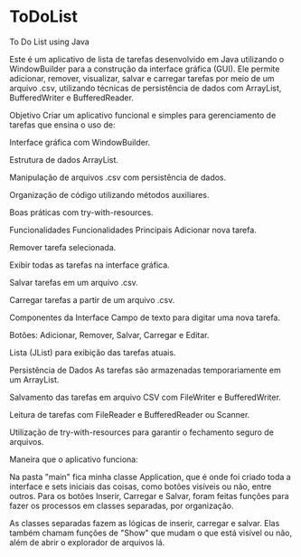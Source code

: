# ToDoList
To Do List using Java

Este é um aplicativo de lista de tarefas desenvolvido em Java utilizando o WindowBuilder para a construção da interface gráfica (GUI). Ele permite adicionar, remover, visualizar, salvar e carregar tarefas por meio de um arquivo .csv, utilizando técnicas de persistência de dados com ArrayList, BufferedWriter e BufferedReader.

Objetivo
Criar um aplicativo funcional e simples para gerenciamento de tarefas que ensina o uso de:

Interface gráfica com WindowBuilder.

Estrutura de dados ArrayList<String>.

Manipulação de arquivos .csv com persistência de dados.

Organização de código utilizando métodos auxiliares.

Boas práticas com try-with-resources.

Funcionalidades
Funcionalidades Principais
Adicionar nova tarefa.

Remover tarefa selecionada.

Exibir todas as tarefas na interface gráfica.

Salvar tarefas em um arquivo .csv.

Carregar tarefas a partir de um arquivo .csv.

Componentes da Interface
Campo de texto para digitar uma nova tarefa.

Botões: Adicionar, Remover, Salvar, Carregar e Editar.

Lista (JList) para exibição das tarefas atuais.

Persistência de Dados
As tarefas são armazenadas temporariamente em um ArrayList<String>.

Salvamento das tarefas em arquivo CSV com FileWriter e BufferedWriter.

Leitura de tarefas com FileReader e BufferedReader ou Scanner.

Utilização de try-with-resources para garantir o fechamento seguro de arquivos.



Maneira que o aplicativo funciona:

Na pasta "main" fica minha classe Application, que é onde foi criado toda a interface e sets iniciais das coisas, como botões visíveis ou não, entre outros. 
Para os botões Inserir, Carregar e Salvar, foram feitas funções para fazer os processos em classes separadas, por organização.

As classes separadas fazem as lógicas de inserir, carregar e salvar. Elas também chamam funções de "Show" que mudam o que está visível ou não, além de abrir
o explorador de arquivos lá.